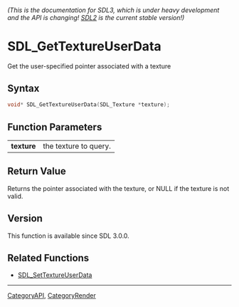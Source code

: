 ###### (This is the documentation for SDL3, which is under heavy development and the API is changing! [SDL2](https://wiki.libsdl.org/SDL2/) is the current stable version!)
# SDL_GetTextureUserData

Get the user-specified pointer associated with a texture 

## Syntax

```c
void* SDL_GetTextureUserData(SDL_Texture *texture);

```

## Function Parameters

|                 |                       |
| --------------- | --------------------- |
| **texture**     | the texture to query. |

## Return Value

Returns the pointer associated with the texture, or NULL if the texture is
not valid.

## Version

This function is available since SDL 3.0.0.

## Related Functions

* [SDL_SetTextureUserData](SDL_SetTextureUserData)

----
[CategoryAPI](CategoryAPI), [CategoryRender](CategoryRender)

